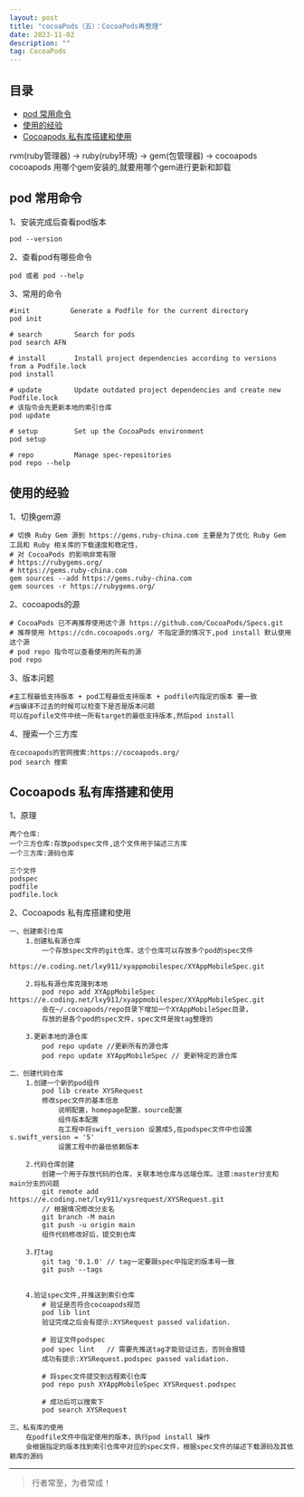```yaml
---
layout: post
title: "cocoaPods（五）：CocoaPods再整理"
date: 2023-11-02
description: ""
tag: CocoaPods
--- 
```





## 目录
* [pod 常用命令](#content1)
* [使用的经验](#content2)
* [Cocoapods 私有库搭建和使用](#content3)




rvm(ruby管理器) -> ruby(ruby环境) -> gem(包管理器) -> cocoapods <br>
cocoapods 用哪个gem安装的,就要用哪个gem进行更新和卸载


<!-- ************************************************ -->
## <a id="content1"></a> pod 常用命令

1、安装完成后查看pod版本
```
pod --version
```

2、查看pod有哪些命令
```
pod 或者 pod --help
```

3、常用的命令
```
#init          Generate a Podfile for the current directory
pod init

# search        Search for pods
pod search AFN

# install       Install project dependencies according to versions from a Podfile.lock
pod install 

# update        Update outdated project dependencies and create new Podfile.lock
# 该指令会先更新本地的索引仓库
pod update

# setup         Set up the CocoaPods environment
pod setup

# repo          Manage spec-repositories
pod repo --help
```


<!-- ************************************************ -->
## <a id="content2"></a> 使用的经验


1、切换gem源
```
# 切换 Ruby Gem 源到 https://gems.ruby-china.com 主要是为了优化 Ruby Gem 工具和 Ruby 相关库的下载速度和稳定性，
# 对 CocoaPods 的影响非常有限
# https://rubygems.org/
# https://gems.ruby-china.com
gem sources --add https://gems.ruby-china.com
gem sources -r https://rubygems.org/
```

2、cocoapods的源
```
# CocoaPods 已不再推荐使用这个源 https://github.com/CocoaPods/Specs.git
# 推荐使用 https://cdn.cocoapods.org/ 不指定源的情况下,pod install 默认使用这个源
# pod repo 指令可以查看使用的所有的源
pod repo 
```


3、版本问题
```
#主工程最低支持版本 + pod工程最低支持版本 + podfile内指定的版本 要一致
#当编译不过去的时候可以检查下是否是版本问题
可以在pofile文件中统一所有target的最低支持版本,然后pod install
```


4、搜索一个三方库
```
在cocoapods的官网搜索:https://cocoapods.org/
pod search 搜索
```

<!-- ************************************************ -->
## <a id="content3"></a> Cocoapods 私有库搭建和使用



1、原理
```
两个仓库:
一个三方仓库:存放podspec文件,这个文件用于描述三方库
一个三方库:源码仓库

三个文件
podspec
podfile
podfile.lock
```


2、Cocoapods 私有库搭建和使用
```
一、创建索引仓库
    1.创建私有源仓库
        一个存放spec文件的git仓库，这个仓库可以存放多个pod的spec文件
        https://e.coding.net/lxy911/xyappmobilespec/XYAppMobileSpec.git

    2.将私有源仓库克隆到本地
        pod repo add XYAppMobileSpec https://e.coding.net/lxy911/xyappmobilespec/XYAppMobileSpec.git
        会在~/.cocoapods/repo目录下增加一个XYAppMobileSpec目录，
        存放的是各个pod的spec文件，spec文件是按tag整理的
        
    3.更新本地的源仓库
        pod repo update //更新所有的源仓库
        pod repo update XYAppMobileSpec // 更新特定的源仓库
      
二、创建代码仓库
    1.创建一个新的pod组件
        pod lib create XYSRequest
        修改spec文件的基本信息
            说明配置，homepage配置，source配置
            组件版本配置
            在工程中将swift_version 设置成5,在podspec文件中也设置s.swift_version = '5'
            设置工程中的最低依赖版本

    2.代码仓库创建
        创建一个用于存放代码的仓库，关联本地仓库与远端仓库。注意:master分支和main分支的问题
        git remote add https://e.coding.net/lxy911/xysrequest/XYSRequest.git
        // 根据情况修改分支名
        git branch -M main
        git push -u origin main
        组件代码修改好后，提交到仓库

    3.打tag
        git tag '0.1.0' // tag一定要跟spec中指定的版本号一致
        git push --tags


    4.验证spec文件,并推送到索引仓库
        # 验证是否符合cocoapods规范
        pod lib lint
        验证完成之后会有提示:XYSRequest passed validation.

        # 验证文件podspec
        pod spec lint   // 需要先推送tag才能验证过去，否则会报错
        成功有提示:XYSRequest.podspec passed validation.

        # 将spec文件提交到远程索引仓库
        pod repo push XYAppMobileSpec XYSRequest.podspec

        # 成功后可以搜索下
        pod search XYSRequest

三、私有库的使用
    在podfile文件中指定使用的版本，执行pod install 操作
    会根据指定的版本找到索引仓库中对应的spec文件，根据spec文件的描述下载源码及其依赖库的源码
```





----------
>  行者常至，为者常成！



